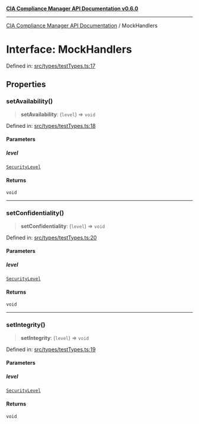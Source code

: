[**CIA Compliance Manager API Documentation v0.6.0**](../README.md)

***

[CIA Compliance Manager API Documentation](../globals.md) / MockHandlers

# Interface: MockHandlers

Defined in: [src/types/testTypes.ts:17](https://github.com/Hack23/cia-compliance-manager/blob/main/src/types/testTypes.ts#L17)

## Properties

### setAvailability()

> **setAvailability**: (`level`) => `void`

Defined in: [src/types/testTypes.ts:18](https://github.com/Hack23/cia-compliance-manager/blob/main/src/types/testTypes.ts#L18)

#### Parameters

##### level

[`SecurityLevel`](../type-aliases/SecurityLevel.md)

#### Returns

`void`

***

### setConfidentiality()

> **setConfidentiality**: (`level`) => `void`

Defined in: [src/types/testTypes.ts:20](https://github.com/Hack23/cia-compliance-manager/blob/main/src/types/testTypes.ts#L20)

#### Parameters

##### level

[`SecurityLevel`](../type-aliases/SecurityLevel.md)

#### Returns

`void`

***

### setIntegrity()

> **setIntegrity**: (`level`) => `void`

Defined in: [src/types/testTypes.ts:19](https://github.com/Hack23/cia-compliance-manager/blob/main/src/types/testTypes.ts#L19)

#### Parameters

##### level

[`SecurityLevel`](../type-aliases/SecurityLevel.md)

#### Returns

`void`

